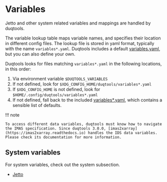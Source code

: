 # Variables

Jetto and other system related variables and mappings are handled by duqtools.

The variable lookup table maps variable names, and specifies their location in different config files. The lookup file is stored in yaml format, typically with the name `variables*.yaml`. Duqtools includes a default [variables.yaml](https://github.com/duqtools/duqtools/blob/main/src/duqtools/data/variables.yaml), but you can also define your own.

Duqtools looks for files matching `variables*.yaml` in the following locations, in this order:

1. Via environment variable `$DUQTOOLS_VARIABLES`
2. If not defined, look for `$XDG_CONFIG_HOME/duqtools/variables*.yaml`
3. If `$XDG_CONFIG_HOME` is not defined, look for `$HOME/.config/duqtools/variables*.yaml`
4. If not defined, fall back to the included [variables*.yaml](https://github.com/duqtools/duqtools/tree/main/src/duqtools/data), which contains a sensible list of defaults.

!!! note

    To access different data variables, duqtools must know how to navigate the IMAS specification. Since duqtools 3.0.0, [imas2xarray](https://imas2xarray.readthedocs.io) handles the IDS data variables. Please check its documentation for more information.

## System variables

For system variables, check out the system subsection.

- [Jetto](./systems/variables.md)
